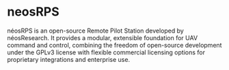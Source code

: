 # neosRPS
néosRPS is an open-source Remote Pilot Station developed by néosResearch. It provides a modular, extensible foundation for UAV command and control, combining the freedom of open-source development under the GPLv3 license with flexible commercial licensing options for proprietary integrations and enterprise use.
